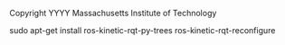 Copyright YYYY Massachusetts Institute of Technology 

sudo apt-get install ros-kinetic-rqt-py-trees ros-kinetic-rqt-reconfigure